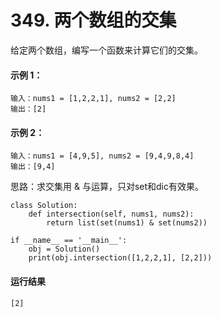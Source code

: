 # 349. 两个数组的交集
给定两个数组，编写一个函数来计算它们的交集。

#### 示例 1：

    输入：nums1 = [1,2,2,1], nums2 = [2,2]
    输出：[2]
#### 示例 2：

    输入：nums1 = [4,9,5], nums2 = [9,4,9,8,4]
    输出：[9,4]

思路：求交集用 & 与运算，只对set和dic有效果。

    class Solution:
        def intersection(self, nums1, nums2):
            return list(set(nums1) & set(nums2))

    if __name__ == '__main__':
        obj = Solution()
        print(obj.intersection([1,2,2,1], [2,2]))
        
#### 运行结果
    [2]
